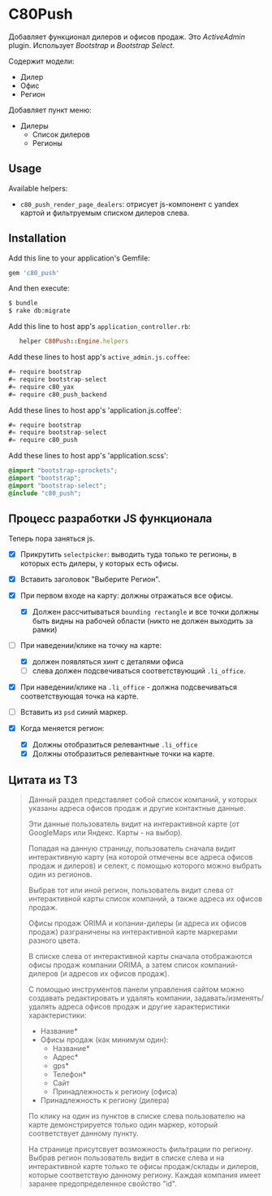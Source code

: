 # C80Push

Добавляет функционал дилеров и офисов продаж. 
Это *ActiveAdmin* plugin.
Использует *Bootstrap* и *Bootstrap Select*. 

Содержит модели: 

* Дилер
* Офис
* Регион

Добавляет пункт меню:

* Дилеры
    * Список дилеров
    * Регионы

## Usage

Available helpers:

* `c80_push_render_page_dealers`: отрисует js-компонент с yandex картой
и фильтруемым списком дилеров слева.

## Installation

Add this line to your application's Gemfile:

```ruby
gem 'c80_push'
```

And then execute:

```bash
$ bundle
$ rake db:migrate
```

Add this line to host app's `application_controller.rb`:
 
```ruby
   helper C80Push::Engine.helpers
```

Add these lines to host app's `active_admin.js.coffee`:

```js
#= require bootstrap
#= require bootstrap-select
#= require c80_yax
#= require c80_push_backend
```

Add these lines to host app's 'application.js.coffee':

```js
#= require bootstrap
#= require bootstrap-select
#= require c80_push
```

Add these lines to host app's 'application.scss':

```css
@import "bootstrap-sprockets";
@import "bootstrap";
@import "bootstrap-select";
@include "c80_push";
```

## Процесс разработки JS функционала 

Теперь пора заняться js.

* [X] Прикрутить `selectpicker`: выводить туда только те регионы, в которых есть дилеры,
у которых есть офисы.

* [X] Вставить заголовок "Выберите Регион". 

* [X] При первом входе на карту: должны отражаться все офисы.

    - [X] Должен рассчитываться `bounding rectangle` и все точки должны быть видны
    на рабочей области (никто не должен выходить за рамки)

* [ ] При наведении/клике на точку на карте:
 
    - [X] должен появляться хинт с деталями офиса
    - [ ] слева должен подсвечиваться соответствующий `.li_office`.
       
* [X] При наведении/клике на `.li_office` - должна подсвечиваться соответствующая 
точка на карте.       
 
* [ ] Вставить из `psd` синий маркер.

* [X] Когда меняется регион:

    * [X] Должны отобразиться релевантные `.li_office`
    * [X] Должны отобразиться релевантные точки на карте.

## Цитата из ТЗ

> Данный раздел представляет собой список компаний, у которых указаны
> адреса офисов продаж и другие контактные данные.
> 
> Эти данные пользователь видит на интерактивной карте
> (от GoogleMaps или Яндекс. Карты - на выбор).
> 
> Попадая на данную страницу, пользователь сначала видит интерактивную
> карту (на которой отмечены все адреса офисов продаж и дилеров) и
> селект, с помощью которого можно выбрать один из регионов.
> 
> Выбрав тот или иной регион, пользователь видит слева от
> интерактивной карты список компаний, а также адреса их офисов продаж.
> 
> Офисы продаж ORIMA и копании-дилеры (и адреса их офисов продаж)
> разграничены на интерактивной карте маркерами разного цвета.
> 
> В списке слева от интерактивной карты сначала отображаются офисы
> продаж компании ORIMA, а затем список компаний-дилеров
> (и адресов их офисов продаж).
> 
> С помощью инструментов панели управления сайтом можно создавать
> редактировать и удалять компании, задавать/изменять/удалять
> адреса офисов продаж и другие характеристики характеристики:
> 
> - Название*
> - Офисы продаж (как минимум один):
>     - Название*
>     - Адрес*
>     - gps*
>     - Телефон*
>     - Сайт
>     - Принадлежность к региону (офиса)
> - Принадлежность к региону (дилера)
> 
> По клику на один из пунктов в списке слева пользователю на
> карте демонстрируется только один маркер, который соответствует
> данному пункту.
> 
> На странице присутсвует возможность фильтрации по региону.
> Выбрав регион пользователь видит в списке слева и на
> интерактивной карте только те офисы продаж/склады и дилеров,
> которые соответствую данному региону.
> Каждая компания имеет заранее предопределенное свойство "id".

